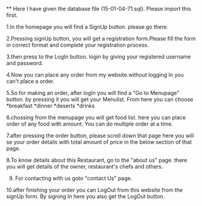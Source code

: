 ** Here I have given the database file (15-01-04-71.sql).
Please import this first.

1.In the homepage you will find a SignUp button. please go there.

2.Pressing signUp button, you will get a registration form.Please fill the form
in correct format and complete your registration process.

3.then press to the LogIn button. login by giving your
registered username and password.

4.Now you can place any order from my website.without logging In
you can't place a order. 

5.So for making an order, after logIn you will find a "Go to Menupage" button.
by pressing it you will get your Menulist. From here you can choose 
*breakfast
*dinner 
*deserts
*drinks

6.chossing from the menupage you will get food list.
here you can place order of any food with amount.
You can do multiple order at a time.
 
7.after pressing the order button, please scroll down that page
here you will se your order details with total amount of price in 
the below section of that page.

8.To know details about this Restaurant, go to the "about us" page.
there you will get details of the owner, restaurant's chefs and others. 

9. For contacting with us goto "contact Us" page.

10.after finishing your order you can LogOut from this 
website from the signUp form. By signing In here you
also get the LogOut button.
